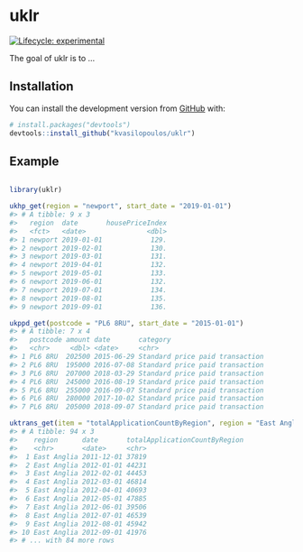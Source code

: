 
<!-- README.md is generated from README.Rmd. Please edit that file -->

# uklr

<!-- badges: start -->

[![Lifecycle:
experimental](https://img.shields.io/badge/lifecycle-experimental-orange.svg)](https://www.tidyverse.org/lifecycle/#experimental)
<!-- badges: end -->

The goal of uklr is to …

## Installation

You can install the development version from
[GitHub](https://github.com/) with:

``` r
# install.packages("devtools")
devtools::install_github("kvasilopoulos/uklr")
```

## Example

``` r

library(uklr)

ukhp_get(region = "newport", start_date = "2019-01-01")
#> # A tibble: 9 x 3
#>   region  date       housePriceIndex
#>   <fct>   <date>               <dbl>
#> 1 newport 2019-01-01            129.
#> 2 newport 2019-02-01            130.
#> 3 newport 2019-03-01            131.
#> 4 newport 2019-04-01            132.
#> 5 newport 2019-05-01            133.
#> 6 newport 2019-06-01            132.
#> 7 newport 2019-07-01            134.
#> 8 newport 2019-08-01            135.
#> 9 newport 2019-09-01            136.

ukppd_get(postcode = "PL6 8RU", start_date = "2015-01-01")
#> # A tibble: 7 x 4
#>   postcode amount date       category                       
#>   <chr>     <dbl> <date>     <chr>                          
#> 1 PL6 8RU  202500 2015-06-29 Standard price paid transaction
#> 2 PL6 8RU  195000 2016-07-08 Standard price paid transaction
#> 3 PL6 8RU  207000 2018-03-29 Standard price paid transaction
#> 4 PL6 8RU  245000 2016-08-19 Standard price paid transaction
#> 5 PL6 8RU  255000 2016-09-07 Standard price paid transaction
#> 6 PL6 8RU  280000 2017-10-02 Standard price paid transaction
#> 7 PL6 8RU  205000 2018-09-07 Standard price paid transaction

uktrans_get(item = "totalApplicationCountByRegion", region = "East Anglia")
#> # A tibble: 94 x 3
#>    region      date       totalApplicationCountByRegion
#>    <chr>       <date>     <chr>                        
#>  1 East Anglia 2011-12-01 37819                        
#>  2 East Anglia 2012-01-01 44231                        
#>  3 East Anglia 2012-02-01 44453                        
#>  4 East Anglia 2012-03-01 46814                        
#>  5 East Anglia 2012-04-01 40693                        
#>  6 East Anglia 2012-05-01 47885                        
#>  7 East Anglia 2012-06-01 39506                        
#>  8 East Anglia 2012-07-01 46539                        
#>  9 East Anglia 2012-08-01 45942                        
#> 10 East Anglia 2012-09-01 41976                        
#> # ... with 84 more rows
```

